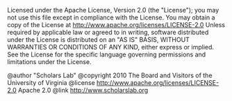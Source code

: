 Licensed under the Apache License, Version 2.0 (the "License"); you may not
use this file except in compliance with the License. You may obtain a copy of
the License at http://www.apache.org/licenses/LICENSE-2.0 Unless required by
applicable law or agreed to in writing, software distributed under the
License is distributed on an "AS IS" BASIS, WITHOUT WARRANTIES OR CONDITIONS
OF ANY KIND, either express or implied. See the License for the specific
language governing permissions and limitations under the License.

@author    "Scholars Lab"
@copyright 2010 The Board and Visitors of the University of Virginia
@license   http://www.apache.org/licenses/LICENSE-2.0 Apache 2.0
@link      http://www.scholarslab.org

